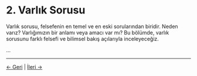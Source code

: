 # 2. Varlık Sorusu

Varlık sorusu, felsefenin en temel ve en eski sorularından biridir. Neden varız? Varlığımızın bir anlamı veya amacı var mı? Bu bölümde, varlık sorusunu farklı felsefi ve bilimsel bakış açılarıyla inceleyeceğiz.

...

---
<div class="navigation-links">
<a href="../01_Giriş/" class="nav-link prev-link">← Geri</a> | <a href="../03_Gerçekliğin_Yapısı/" class="nav-link next-link">İleri →</a>
</div>
